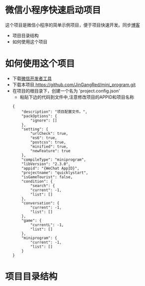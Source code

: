 # 微信小程序快速启动项目

这个项目是微信小程序的简单示例项目，便于项目快速开发。同步[博客](https://www.cnblogs.com/kingkangstudy/category/1319541.html)

  - 项目目录结构
  - 如何使用这个项目

# 如何使用这个项目
  - 下载[微信开发者工具](https://developers.weixin.qq.com/miniprogram/dev/devtools/download.html)
  - 下载本项目,https://github.com/JinGangRed/mini_program.git
  - 在项目的根目录下，创建一个名为 'project.config.json'
    - 粘贴下边的代码到文件中,注意修改项目的APPID和项目名称
    ```
    {
	    "description": "项目配置文件。",
	    "packOptions": {
		    "ignore": []
	    },
	    "setting": {
		    "urlCheck": true,
		    "es6": true,
		    "postcss": true,
		    "minified": true,
		    "newFeature": true
	    },
	    "compileType": "miniprogram",
	    "libVersion": "2.3.0",
	    "appid": "{WeChat AppID}",
	    "projectname": "quicklystart",
	    "isGameTourist": false,
	    "condition": {
		    "search": {
			"current": -1,
			"list": []
		},
		"conversation": {
			"current": -1,
			"list": []
		},
		"game": {
			"currentL": -1,
			"list": []
		},
		"miniprogram": {
			"current": -1,
			"list": []
	    }
    }
    ```
# 项目目录结构

